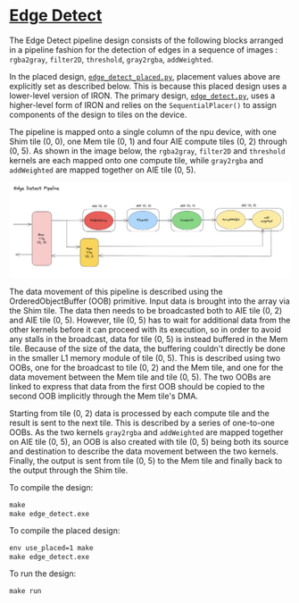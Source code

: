 <!---//===- README.md --------------------------*- Markdown -*-===//
//
// This file is licensed under the Apache License v2.0 with LLVM Exceptions.
// See https://llvm.org/LICENSE.txt for license information.
// SPDX-License-Identifier: Apache-2.0 WITH LLVM-exception
//
// Copyright (C) 2022, Advanced Micro Devices, Inc.
// 
//===----------------------------------------------------------------------===//-->

# <ins>Edge Detect</ins>

The Edge Detect pipeline design consists of the following blocks arranged in a pipeline fashion for the detection of edges in a sequence of images : `rgba2gray`, `filter2D`, `threshold`, `gray2rgba`, `addWeighted`.

In the placed design, [`edge_detect_placed.py`](./edge_detect_placed.py), placement values above are explicitly set as described below. This is because this placed design uses a lower-level version of IRON. The primary design, [`edge_detect.py`](./edge_detect.py), uses a higher-level form of IRON and relies on the `SequentialPlacer()` to assign components of the design to tiles on the device.

The pipeline is mapped onto a single column of the npu device, with one Shim tile (0, 0), one Mem tile (0, 1) and four AIE compute tiles (0, 2) through (0, 5). As shown in the image below, the `rgba2gray`, `filter2D` and `threshold` kernels are each mapped onto one compute tile, while `gray2rgba` and `addWeighted` are mapped together on AIE tile (0, 5). 

<p align="center">
  <img
    src="./edge_detect_pipeline.png"
    width="1050">
</p>

The data movement of this pipeline is described using the OrderedObjectBuffer (OOB) primitive. Input data is brought into the array via the Shim tile. The data then needs to be broadcasted both to AIE tile (0, 2) and AIE tile (0, 5). However, tile (0, 5) has to wait for additional data from the other kernels before it can proceed with its execution, so in order to avoid any stalls in the broadcast, data for tile (0, 5) is instead buffered in the Mem tile. Because of the size of the data, the buffering couldn't directly be done in the smaller L1 memory module of tile (0, 5). This is described using two OOBs, one for the broadcast to tile (0, 2) and the Mem tile, and one for the data movement between the Mem tile and tile (0, 5). The two OOBs are linked to express that data from the first OOB should be copied to the second OOB implicitly through the Mem tile's DMA.

Starting from tile (0, 2) data is processed by each compute tile and the result is sent to the next tile. This is described by a series of one-to-one OOBs. As the two kernels `gray2rgba` and `addWeighted` are mapped together on AIE tile (0, 5), an OOB is also created with tile (0, 5) being both its source and destination to describe the data movement between the two kernels. Finally, the output is sent from tile (0, 5) to the Mem tile and finally back to the output through the Shim tile.

To compile the design:
```shell
make
make edge_detect.exe
```

To compile the placed design:
```shell
env use_placed=1 make
make edge_detect.exe
```


To run the design:
```shell
make run
```
